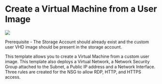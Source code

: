 <H1>Create a Virtual Machine from a User Image</H1>

<a href="https://portal.azure.com/#create/Microsoft.Template/uri/https://github.com/DarylsCorner/ARM-Templates/blob/master/vm-from-user-image/azuredeploy.json" target="_blank">
    <img src="http://azuredeploy.net/deploybutton.png"/>
</a>

Prerequisite - The Storage Account should already exist and the custom user VHD image should be present in the storage account.

This template allows you to create a Virtual Machine from a custom user image. This template also deploys a Virtual Network, a Network Security Group attached to the Subnet, a Public IP address and a Network Interface. Three rules are created for the NSG to allow RDP, HTTP, and HTTPS access.

